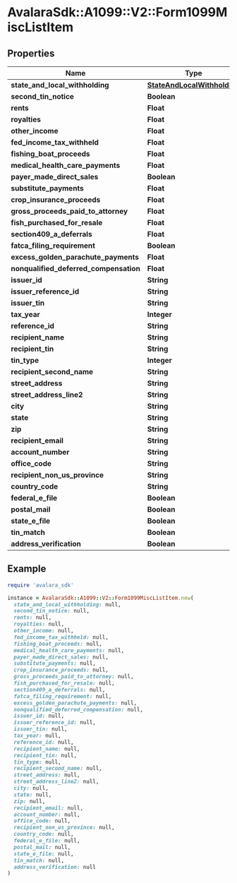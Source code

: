 # AvalaraSdk::A1099::V2::Form1099MiscListItem

## Properties

| Name | Type | Description | Notes |
| ---- | ---- | ----------- | ----- |
| **state_and_local_withholding** | [**StateAndLocalWithholding**](StateAndLocalWithholding.md) |  | [optional] |
| **second_tin_notice** | **Boolean** |  | [optional] |
| **rents** | **Float** |  | [optional] |
| **royalties** | **Float** |  | [optional] |
| **other_income** | **Float** |  | [optional] |
| **fed_income_tax_withheld** | **Float** |  | [optional] |
| **fishing_boat_proceeds** | **Float** |  | [optional] |
| **medical_health_care_payments** | **Float** |  | [optional] |
| **payer_made_direct_sales** | **Boolean** |  | [optional] |
| **substitute_payments** | **Float** |  | [optional] |
| **crop_insurance_proceeds** | **Float** |  | [optional] |
| **gross_proceeds_paid_to_attorney** | **Float** |  | [optional] |
| **fish_purchased_for_resale** | **Float** |  | [optional] |
| **section409_a_deferrals** | **Float** |  | [optional] |
| **fatca_filing_requirement** | **Boolean** |  | [optional] |
| **excess_golden_parachute_payments** | **Float** |  | [optional] |
| **nonqualified_deferred_compensation** | **Float** |  | [optional] |
| **issuer_id** | **String** |  | [optional] |
| **issuer_reference_id** | **String** |  | [optional] |
| **issuer_tin** | **String** |  | [optional] |
| **tax_year** | **Integer** |  | [optional] |
| **reference_id** | **String** |  | [optional] |
| **recipient_name** | **String** |  | [optional] |
| **recipient_tin** | **String** |  | [optional] |
| **tin_type** | **Integer** |  | [optional] |
| **recipient_second_name** | **String** |  | [optional] |
| **street_address** | **String** |  | [optional] |
| **street_address_line2** | **String** |  | [optional] |
| **city** | **String** |  | [optional] |
| **state** | **String** |  | [optional] |
| **zip** | **String** |  | [optional] |
| **recipient_email** | **String** |  | [optional] |
| **account_number** | **String** |  | [optional] |
| **office_code** | **String** |  | [optional] |
| **recipient_non_us_province** | **String** |  | [optional] |
| **country_code** | **String** |  | [optional] |
| **federal_e_file** | **Boolean** |  | [optional] |
| **postal_mail** | **Boolean** |  | [optional] |
| **state_e_file** | **Boolean** |  | [optional] |
| **tin_match** | **Boolean** |  | [optional] |
| **address_verification** | **Boolean** |  | [optional] |

## Example

```ruby
require 'avalara_sdk'

instance = AvalaraSdk::A1099::V2::Form1099MiscListItem.new(
  state_and_local_withholding: null,
  second_tin_notice: null,
  rents: null,
  royalties: null,
  other_income: null,
  fed_income_tax_withheld: null,
  fishing_boat_proceeds: null,
  medical_health_care_payments: null,
  payer_made_direct_sales: null,
  substitute_payments: null,
  crop_insurance_proceeds: null,
  gross_proceeds_paid_to_attorney: null,
  fish_purchased_for_resale: null,
  section409_a_deferrals: null,
  fatca_filing_requirement: null,
  excess_golden_parachute_payments: null,
  nonqualified_deferred_compensation: null,
  issuer_id: null,
  issuer_reference_id: null,
  issuer_tin: null,
  tax_year: null,
  reference_id: null,
  recipient_name: null,
  recipient_tin: null,
  tin_type: null,
  recipient_second_name: null,
  street_address: null,
  street_address_line2: null,
  city: null,
  state: null,
  zip: null,
  recipient_email: null,
  account_number: null,
  office_code: null,
  recipient_non_us_province: null,
  country_code: null,
  federal_e_file: null,
  postal_mail: null,
  state_e_file: null,
  tin_match: null,
  address_verification: null
)
```

